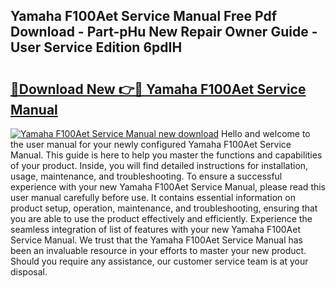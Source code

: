 ## Yamaha F100Aet Service Manual Free Pdf Download - Part-pHu New Repair Owner Guide - User Service Edition 6pdIH

# <h2><a href="http://bc60639.oget.top/?id=Yamaha+F100Aet+Service+Manual">🔗Download New 👉🔴 Yamaha F100Aet Service Manual</a></h2>

[![Yamaha F100Aet Service Manual new download](https://i.imgur.com/5g1atiW.png)](http://bc60639.oget.top/?id=Yamaha+F100Aet+Service+Manual)
Hello and welcome to the user manual for your newly configured Yamaha F100Aet Service Manual. This guide is here to help you master the functions and capabilities of your product. Inside, you will find detailed instructions for installation, usage, maintenance, and troubleshooting. To ensure a successful experience with your new Yamaha F100Aet Service Manual, please read this user manual carefully before use. It contains essential information on product setup, operation, maintenance, and troubleshooting, ensuring that you are able to use the product effectively and efficiently. Experience the seamless integration of list of features with your new Yamaha F100Aet Service Manual. We trust that the Yamaha F100Aet Service Manual has been an invaluable resource in your efforts to master your new product. Should you require any assistance, our customer service team is at your disposal.

